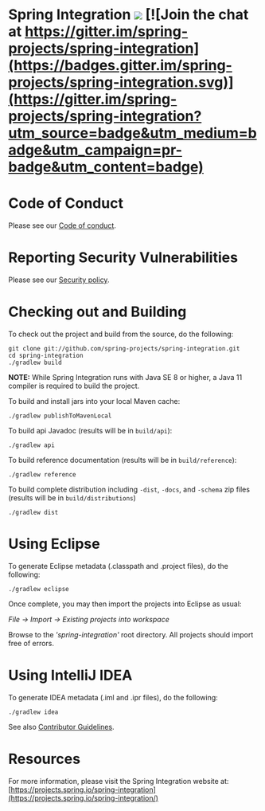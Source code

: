 Spring Integration [<img src="https://build.spring.io/plugins/servlet/wittified/build-status/INT-MASTER">](https://build.spring.io/browse/INT-MASTER) [![Join the chat at https://gitter.im/spring-projects/spring-integration](https://badges.gitter.im/spring-projects/spring-integration.svg)](https://gitter.im/spring-projects/spring-integration?utm_source=badge&utm_medium=badge&utm_campaign=pr-badge&utm_content=badge)
==================

# Code of Conduct

Please see our [Code of conduct](https://github.com/spring-projects/.github/blob/master/CODE_OF_CONDUCT.md).

# Reporting Security Vulnerabilities

Please see our [Security policy](https://github.com/spring-projects/spring-integration/security/policy).


# Checking out and Building

To check out the project and build from the source, do the following:

    git clone git://github.com/spring-projects/spring-integration.git
    cd spring-integration
    ./gradlew build

**NOTE:** While Spring Integration runs with Java SE 8 or higher, a Java 11 compiler is required to build the project.

To build and install jars into your local Maven cache:

    ./gradlew publishToMavenLocal

To build api Javadoc (results will be in `build/api`):

    ./gradlew api

To build reference documentation (results will be in `build/reference`):

    ./gradlew reference

To build complete distribution including `-dist`, `-docs`, and `-schema` zip files (results will be in `build/distributions`)

    ./gradlew dist

# Using Eclipse

To generate Eclipse metadata (.classpath and .project files), do the following:

    ./gradlew eclipse

Once complete, you may then import the projects into Eclipse as usual:

 *File -> Import -> Existing projects into workspace*

Browse to the *'spring-integration'* root directory. All projects should import
free of errors.

# Using IntelliJ IDEA

To generate IDEA metadata (.iml and .ipr files), do the following:

    ./gradlew idea

See also [Contributor Guidelines](https://github.com/spring-projects/spring-integration/blob/master/CONTRIBUTING.adoc).

# Resources

For more information, please visit the Spring Integration website at:
[https://projects.spring.io/spring-integration](https://projects.spring.io/spring-integration/)
